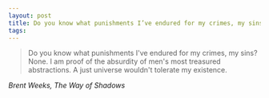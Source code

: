 ```yaml
---
layout: post
title: Do you know what punishments I’ve endured for my crimes, my sins? None.
tags:
---
```

> Do you know what punishments I've endured for my crimes, my sins? None. I am proof of the absurdity of men's most treasured abstractions. A just universe wouldn't tolerate my existence.

<cite>Brent Weeks, The Way of Shadows</cite>

